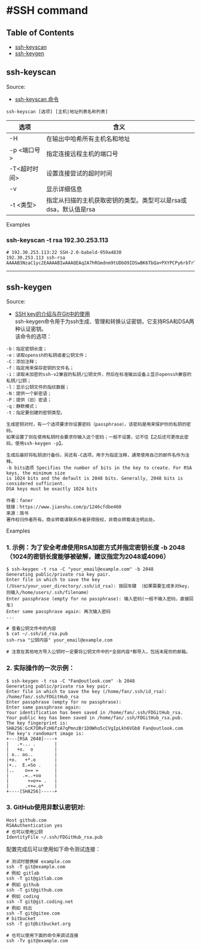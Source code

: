 #SSH command
=====

## Table of Contents
<!-- START doctoc generated TOC please keep comment here to allow auto update -->
<!-- DON'T EDIT THIS SECTION, INSTEAD RE-RUN doctoc TO UPDATE -->
- [ssh-keyscan](#ssh-keyscan)
- [ssh-keygen](#ssh-keygen)
<!-- END doctoc generated TOC please keep comment here to allow auto update -->

## ssh-keyscan
Source:
- [ssh-keyscan 命令](https://blog.csdn.net/airfish2000/article/details/55654172)<br>
```
ssh-keyscan [选项] [主机|地址列表名称列表]
```
| 选项  | 含义 |
| ------------- | ------------- |
| -H  | 在输出中哈希所有主机名和地址  |
| -p <端口号>  | 指定连接远程主机的端口号  |
| -T<超时时间>  | 设置连接尝试的超时时间  |
| -v  | 显示详细信息  |
| -t <类型>  | 指定从扫描的主机获取密钥的类型。类型可以是rsa或dsa，默认值是rsa  |

Examples
### ssh-keyscan -t rsa 192.30.253.113
```
# 192.30.253.113:22 SSH-2.0-babeld-959a4830
192.30.253.113 ssh-rsa AAAAB3NzaC1yc2EAAAABIwAAAQEAq2A7hRGmdnm9tUDbO9IDSwBK6TbQa+PXYPCPy6rbTrTtw7PHkccKrpp0yVhp5HdEIcKr6pLlVDBfOLX9QUsyCOV0wzfjIJNlGEYsdlLJizHhbn2mUjvSAHQqZETYP81eFzLQNnPHt4EVVUh7VfDESU84KezmD5QlWpXLmvU31/yMf+Se8xhHTvKSCZIFImWwoG6mbUoWf9nzpIoaSjB+weqqUUmpaaasXVal72J+UX2B+2RPW3RcT0eOzQgqlJL3RKrTJvdsjE3JEAvGq3lGHSZXy28G3skua2SmVi/w4yCE6gbODqnTWlg7+wC604ydGXA8VJiS5ap43JXiUFFAaQ==
```
***
## ssh-keygen
Source:
- [SSH key的介绍与在Git中的使用](https://www.jianshu.com/p/1246cfdbe460)<br>
ssh-keygen命令用于为ssh生成、管理和转换认证密钥，它支持RSA和DSA两种认证密钥。<br>
该命令的选项：
```
-b：指定密钥长度；
-e：读取openssh的私钥或者公钥文件；
-C：添加注释；
-f：指定用来保存密钥的文件名；
-i：读取未加密的ssh-v2兼容的私钥/公钥文件，然后在标准输出设备上显示openssh兼容的私钥/公钥；
-l：显示公钥文件的指纹数据；
-N：提供一个新密语；
-P：提供（旧）密语；
-q：静默模式；
-t：指定要创建的密钥类型。

生成密钥对时，有一个选项要求你设置密码（passphrase），该密码是用来保护你的私钥的密码。
如果设置了则在使用私钥时会要求你输入这个密码；一般不设置，记不住【之后还可更改此密码，使用ssh-keygen -p】。

生成后最好将私钥进行备份。另还有-C选项，用于为指定注释，通常使用自己的邮件名作为注释。
-b bits选项 Specifies the number of bits in the key to create. For RSA keys, the minimum size 
is 1024 bits and the default is 2048 bits. Generally, 2048 bits is considered sufficient.
DSA keys must be exactly 1024 bits

作者：faner
链接：https://www.jianshu.com/p/1246cfdbe460
来源：简书
著作权归作者所有。商业转载请联系作者获得授权，非商业转载请注明出处。
```
Examples
### 1. 示例：为了安全考虑使用RSA加密方式并指定密钥长度 -b 2048（1024的密钥长度能够被破解，建议指定为2048或4096）
```
$ ssh-keygen -t rsa -C "your_email@example.com" -b 2048
Generating public/private rsa key pair.
Enter file in which to save the key
(/Users/your_user_directory/.ssh/id_rsa): 按回车键 （如果需要生成多对key，则输入/home/users/.ssh/filename）
Enter passphrase (empty for no passphrase): 输入密码(一般不输入密码，直接回车)
Enter same passphrase again: 再次输入密码
...

# 查看公钥文件中的内容
$ cat ~/.ssh/id_rsa.pub
ssh-rsa "公钥内容" your_email@example.com

# 注意在其他地方导入公钥时一定要将公钥文件中的*全部内容*都导入，包括末尾你的邮箱。
```
### 2. 实际操作的一次示例：
```
$ ssh-keygen -t rsa -C "Fan@outlook.com" -b 2048
Generating public/private rsa key pair.
Enter file in which to save the key (/home/fan/.ssh/id_rsa): /home/fan/.ssh/FDGitHub_rsa
Enter passphrase (empty for no passphrase): 
Enter same passphrase again: 
Your identification has been saved in /home/fan/.ssh/FDGitHub_rsa.
Your public key has been saved in /home/fan/.ssh/FDGitHub_rsa.pub.
The key fingerprint is:
SHA256:GcK7ORvFzH6fzA7qPmnzBr1DOWho5cCVgIpLkh6VGb8 Fan@outlook.com
The key's randomart image is:
+---[RSA 2048]----+
|   .+... .       |
|   +o.  o        |
| o.. oo..        |
|+o.   +*.o       |
|+..  E.=So .     |
|..    o== =      |
|     .=..+oo     |
|       +=o+= .   |
|      .++=.o*    |
+----[SHA256]-----+
```
### 3. GitHub使用非默认密钥对:
```
Host github.com
RSAAuthentication yes
# 也可以使用公钥
IdentityFile ~/.ssh/FDGitHub_rsa.pub
```
配置完成后可以使用如下命令测试连接：
```
# 测试时替换掉 example.com
ssh -T git@example.com
# 例如 gitlab
ssh -T git@gitlab.com
# 例如 github
ssh -T git@github.com
# 例如 coding
ssh -T git@git.coding.net
# 例如 码云
ssh -T git@gitee.com
# bitbucket
ssh -T git@bitbucket.org

# 也可以使用下面的命令来调试连接
ssh -Tv git@example.com
```
